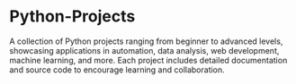 # Python-Projects
A collection of Python projects ranging from beginner to advanced levels, showcasing applications in automation, data analysis, web development, machine learning, and more. Each project includes detailed documentation and source code to encourage learning and collaboration.
